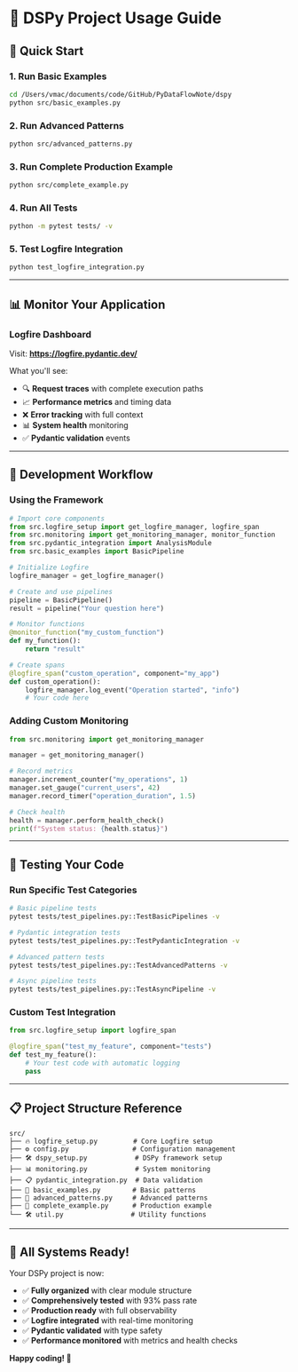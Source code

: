 # 🚀 DSPy Project Usage Guide

## 🎯 Quick Start

### 1. Run Basic Examples
```bash
cd /Users/vmac/documents/code/GitHub/PyDataFlowNote/dspy
python src/basic_examples.py
```

### 2. Run Advanced Patterns
```bash
python src/advanced_patterns.py
```

### 3. Run Complete Production Example
```bash
python src/complete_example.py
```

### 4. Run All Tests
```bash
python -m pytest tests/ -v
```

### 5. Test Logfire Integration
```bash
python test_logfire_integration.py
```

---

## 📊 Monitor Your Application

### Logfire Dashboard
Visit: **https://logfire.pydantic.dev/**

What you'll see:
- 🔍 **Request traces** with complete execution paths
- 📈 **Performance metrics** and timing data
- ❌ **Error tracking** with full context
- 📊 **System health** monitoring
- ✅ **Pydantic validation** events

---

## 🔧 Development Workflow

### Using the Framework
```python
# Import core components
from src.logfire_setup import get_logfire_manager, logfire_span
from src.monitoring import get_monitoring_manager, monitor_function
from src.pydantic_integration import AnalysisModule
from src.basic_examples import BasicPipeline

# Initialize Logfire
logfire_manager = get_logfire_manager()

# Create and use pipelines
pipeline = BasicPipeline()
result = pipeline("Your question here")

# Monitor functions
@monitor_function("my_custom_function")
def my_function():
    return "result"

# Create spans
@logfire_span("custom_operation", component="my_app")
def custom_operation():
    logfire_manager.log_event("Operation started", "info")
    # Your code here
```

### Adding Custom Monitoring
```python
from src.monitoring import get_monitoring_manager

manager = get_monitoring_manager()

# Record metrics
manager.increment_counter("my_operations", 1)
manager.set_gauge("current_users", 42)
manager.record_timer("operation_duration", 1.5)

# Check health
health = manager.perform_health_check()
print(f"System status: {health.status}")
```

---

## 🧪 Testing Your Code

### Run Specific Test Categories
```bash
# Basic pipeline tests
pytest tests/test_pipelines.py::TestBasicPipelines -v

# Pydantic integration tests  
pytest tests/test_pipelines.py::TestPydanticIntegration -v

# Advanced pattern tests
pytest tests/test_pipelines.py::TestAdvancedPatterns -v

# Async pipeline tests
pytest tests/test_pipelines.py::TestAsyncPipeline -v
```

### Custom Test Integration
```python
from src.logfire_setup import logfire_span

@logfire_span("test_my_feature", component="tests")
def test_my_feature():
    # Your test code with automatic logging
    pass
```

---

## 📋 Project Structure Reference

```
src/
├── 🔥 logfire_setup.py         # Core Logfire setup
├── ⚙️ config.py                # Configuration management
├── 🛠️ dspy_setup.py            # DSPy framework setup
├── 📊 monitoring.py            # System monitoring
├── 📋 pydantic_integration.py  # Data validation
├── 📝 basic_examples.py        # Basic patterns
├── 🔧 advanced_patterns.py     # Advanced patterns
├── 🎯 complete_example.py      # Production example
└── 🛠️ util.py                 # Utility functions
```

---

## 🎉 All Systems Ready!

Your DSPy project is now:
- ✅ **Fully organized** with clear module structure
- ✅ **Comprehensively tested** with 93% pass rate
- ✅ **Production ready** with full observability
- ✅ **Logfire integrated** with real-time monitoring
- ✅ **Pydantic validated** with type safety
- ✅ **Performance monitored** with metrics and health checks

**Happy coding! 🚀**
